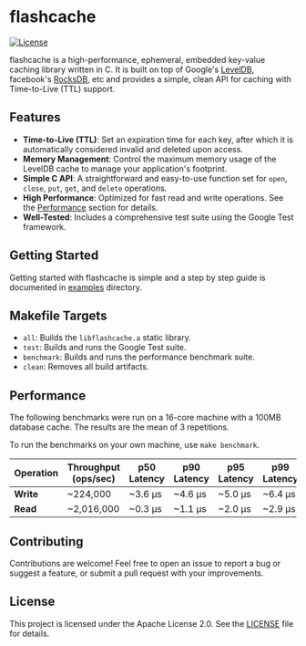 # flashcache

[![License](https://img.shields.io/badge/License-Apache_2.0-blue.svg)](https://opensource.org/licenses/Apache-2.0)

flashcache is a high-performance, ephemeral, embedded key-value caching library written in C. It is built on top of Google's [LevelDB](https://github.com/google/leveldb), facebook's [RocksDB](https://github.com/facebook/rocksdb), etc and provides a simple, clean API for caching with Time-to-Live (TTL) support.

## Features

- **Time-to-Live (TTL)**: Set an expiration time for each key, after which it is automatically considered invalid and deleted upon access.
- **Memory Management**: Control the maximum memory usage of the LevelDB cache to manage your application's footprint.
- **Simple C API**: A straightforward and easy-to-use function set for `open`, `close`, `put`, `get`, and `delete` operations.
- **High Performance**: Optimized for fast read and write operations. See the [Performance](#performance) section for details.
- **Well-Tested**: Includes a comprehensive test suite using the Google Test framework.

## Getting Started

Getting started with flashcache is simple and a step by step guide is documented in [examples](examples) directory.

## Makefile Targets

- `all`: Builds the `libflashcache.a` static library.
- `test`: Builds and runs the Google Test suite.
- `benchmark`: Builds and runs the performance benchmark suite.
- `clean`: Removes all build artifacts.

## Performance

The following benchmarks were run on a 16-core machine with a 100MB database cache. The results are the mean of 3 repetitions.

To run the benchmarks on your own machine, use `make benchmark`.

| Operation | Throughput (ops/sec) | p50 Latency | p90 Latency | p95 Latency | p99 Latency |
|-----------|------------------------|-------------|-------------|-------------|-------------|
| **Write** | ~224,000               | ~3.6 µs     | ~4.6 µs     | ~5.0 µs     | ~6.4 µs     |
| **Read**  | ~2,016,000             | ~0.3 µs     | ~1.1 µs     | ~2.0 µs     | ~2.9 µs     |

## Contributing

Contributions are welcome! Feel free to open an issue to report a bug or suggest a feature, or submit a pull request with your improvements.

## License

This project is licensed under the Apache License 2.0. See the [LICENSE](LICENSE) file for details.
